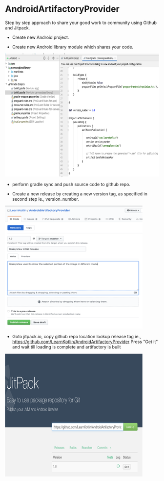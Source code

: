 # AndroidArtifactoryProvider

Step by step approach to share your good work to community using Github and Jitpack.

- Create new Android project.

- Create new Android library module which shares your code.
<img src="publish_config.png" width="750" height="400">

- perform gradle sync and push source code to github repo.

- Create a new release by creating a new version tag, as specified in second step ie., version_number.
<img src="add_gitgub_tag.png" width="450" height="400">

- Goto jitpack.io, copy github repo location lookup release tag
ie., https://github.com/LearnKotlin/AndroidArtifactoryProvider
Press "Get it" and wait till loading is complete and artifactory is built
<img src="build_artifactory_jitpack.png" width="450" height="400">





